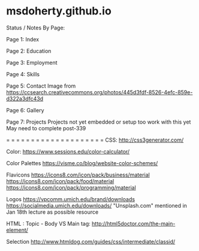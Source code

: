 # msdoherty.github.io

Status / Notes By Page:

Page 1: Index

Page 2: Education

Page 3: Employment

Page 4: Skills

Page 5: Contact
Image from https://ccsearch.creativecommons.org/photos/445d3fdf-8526-4efc-859e-d322a3dfc43d

Page 6: Gallery

Page 7: Projects
Projects not yet embedded or setup too work with this yet
May need to complete post-339

= = = = = = = = = = = = = = = = = = = =
CSS:
http://css3generator.com/

Color:
https://www.sessions.edu/color-calculator/

Color Palettes
https://visme.co/blog/website-color-schemes/

Flavicons 
https://icons8.com/icon/pack/business/material
https://icons8.com/icon/pack/food/material
https://icons8.com/icon/pack/programming/material

Logos
https://vpcomm.umich.edu/brand/downloads
https://socialmedia.umich.edu/downloads/
"Unsplash.com" mentioned in Jan 18th lecture as possible resource

HTML : Topic - Body VS Main tag:
http://html5doctor.com/the-main-element/

Selection
http://www.htmldog.com/guides/css/intermediate/classid/